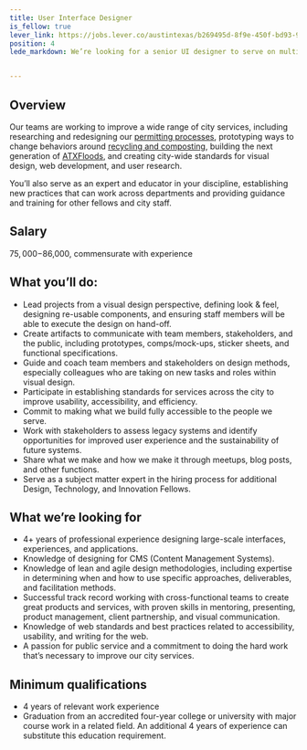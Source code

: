 ```yaml
---
title: User Interface Designer
is_fellow: true
lever_link: https://jobs.lever.co/austintexas/b269495d-8f9e-450f-bd93-975e4badda39/apply
position: 4
lede_markdown: We’re looking for a senior UI designer to serve on multidisciplinary project teams with career civil servants, actively demonstrating the value of iterative development and user-centered design.


---
```

## Overview
Our teams are working to improve a wide range of city services, including researching and redesigning our [permitting processes](http://www.austintexas.gov/department/development-services), prototyping ways to change behaviors around [recycling and composting](http://www.austintexas.gov/department/austin-resource-recovery), building the next generation of [ATXFloods](https://www.atxfloods.com/), and creating city-wide standards for visual design, web development, and user research.

You’ll also serve as an expert and educator in your discipline, establishing new practices that can work across departments and providing guidance and training for other fellows and city staff.

## Salary

$75,000-$86,000, commensurate with experience

## What you’ll do:

*   Lead projects from a visual design perspective, defining look & feel, designing re-usable components, and ensuring staff members will be able to execute the design on hand-off.
*   Create artifacts to communicate with team members, stakeholders, and the public, including prototypes, comps/mock-ups, sticker sheets, and functional specifications.
*   Guide and coach team members and stakeholders on design methods, especially colleagues who are taking on new tasks and roles within visual design.
*   Participate in establishing standards for services across the city to improve usability, accessibility, and efficiency.
*   Commit to making what we build fully accessible to the people we serve.
*   Work with stakeholders to assess legacy systems and identify opportunities for improved user experience and the sustainability of future systems.
*   Share what we make and how we make it through meetups, blog posts, and other functions.
*   Serve as a subject matter expert in the hiring process for additional Design, Technology, and Innovation Fellows.

## What we’re looking for

*   4+ years of professional experience designing large-scale interfaces, experiences, and applications.
*   Knowledge of designing for CMS (Content Management Systems).
*   Knowledge of lean and agile design methodologies, including expertise in determining when and how to use specific approaches, deliverables, and facilitation methods.
*   Successful track record working with cross-functional teams to create great products and services, with proven skills in mentoring, presenting, product management, client partnership, and visual communication.
*   Knowledge of web standards and best practices related to accessibility, usability, and writing for the web.
*   A passion for public service and a commitment to doing the hard work that’s necessary to improve our city services.

## Minimum qualifications

*   4 years of relevant work experience
*   Graduation from an accredited four-year college or university with major course work in a related field. An additional 4 years of experience can substitute this education requirement.
